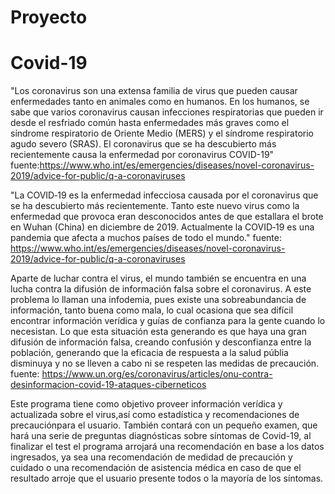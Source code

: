# Proyecto




# Covid-19

"Los coronavirus son una extensa familia de virus que pueden causar enfermedades tanto en animales como en humanos. En los humanos, se sabe que varios coronavirus causan infecciones respiratorias que pueden ir desde el resfriado común hasta enfermedades más graves como el síndrome respiratorio de Oriente Medio (MERS) y el síndrome respiratorio agudo severo (SRAS). El coronavirus que se ha descubierto más recientemente causa la enfermedad por coronavirus COVID-19" fuente:https://www.who.int/es/emergencies/diseases/novel-coronavirus-2019/advice-for-public/q-a-coronaviruses

"La COVID‑19 es la enfermedad infecciosa causada por el coronavirus que se ha descubierto más recientemente. Tanto este nuevo virus como la enfermedad que provoca eran desconocidos antes de que estallara el brote en Wuhan (China) en diciembre de 2019. Actualmente la COVID‑19 es una pandemia que afecta a muchos países de todo el mundo." fuente: https://www.who.int/es/emergencies/diseases/novel-coronavirus-2019/advice-for-public/q-a-coronaviruses 

Aparte de luchar contra el virus, el mundo también se encuentra en una lucha contra la difusión de información falsa sobre el coronavirus. A este problema lo llaman una infodemia, pues existe una sobreabundancia de información, tanto buena como mala, lo cual ocasiona que sea difícil encontrar información verídica y guías de confianza para la gente cuando lo necesistan. Lo que esta situación esta generando es que haya una gran difusión de información falsa, creando confusión y desconfianza entre la población, generando que la eficacia de respuesta a la salud públia disminuya y no se lleven a cabo ni se respeten las medidas de precaución. 
fuente: https://www.un.org/es/coronavirus/articles/onu-contra-desinformacion-covid-19-ataques-ciberneticos 

Este programa tiene como objetivo proveer información verídica y actualizada sobre el virus,así como estadística y recomendaciones de precauciónpara el usuario. También contará con un pequeño examen, que hará una serie de preguntas diagnósticas sobre síntomas de Covid-19, al finalizar el test el programa arrojará una recomendación en base a los datos ingresados, ya sea una recomendación de medidad de precaución y cuidado o una recomendación de asistencia médica en caso de que el resultado arroje que el usuario presente todos o la mayoría de los síntomas. 
